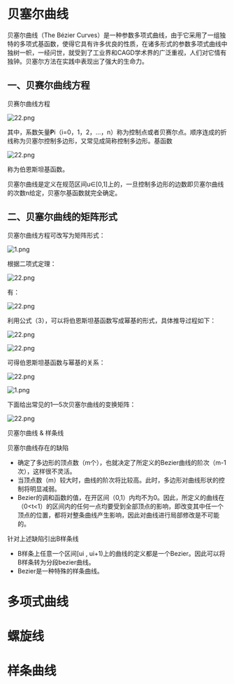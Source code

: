 # 贝塞尔曲线

贝塞尔曲线（The Bézier Curves）是一种参数多项式曲线，由于它采用了一组独特的多项式基函数，使得它具有许多优良的性质，在诸多形式的参数多项式曲线中独树一帜，一经问世，就受到了工业界和CAGD学术界的广泛重视，人们对它情有独钟。贝塞尔方法在实践中表现出了强大的生命力。

## 一、贝赛尔曲线方程

贝赛尔曲线方程

![22.png](http://www.lu16.com/zb_users/upload/2019/01/201901131547381694104778.png)

其中，系数矢量**P**i（i=0，1，2，…，n）称为控制点或者贝赛尔点。顺序连成的折线称为贝塞尔控制多边形，又常见成简称控制多边形。基函数

![22.png](http://www.lu16.com/zb_users/upload/2019/01/201901131547381775107570.png)

称为伯恩斯坦基函数。

贝塞尔曲线是定义在规范区间u∈[0,1]上的，一旦控制多边形的边数即贝塞尔曲线的次数n给定，贝塞尔基函数就完全确定。

## 二、贝塞尔曲线的矩阵形式

贝塞尔曲线方程可改写为矩阵形式：

![1.png](http://www.lu16.com/zb_users/upload/2019/01/201901231548248061154802.png)

根据二项式定理：

![22.png](http://www.lu16.com/zb_users/upload/2019/01/201901131547381906648085.png)

有：

![22.png](http://www.lu16.com/zb_users/upload/2019/01/201901131547382237208155.png)

利用公式（3），可以将伯恩斯坦基函数写成幂基的形式，具体推导过程如下：

![22.png](http://www.lu16.com/zb_users/upload/2019/01/201901131547382561367656.png)



![22.png](http://www.lu16.com/zb_users/upload/2019/01/201901131547382774121680.png)

可得伯恩斯坦基函数与幂基的关系：

![22.png](http://www.lu16.com/zb_users/upload/2019/01/201901131547382993199032.png)

![1.png](http://www.lu16.com/zb_users/upload/2019/01/201901231548248471340721.png)

下面给出常见的1—5次贝塞尔曲线的变换矩阵：

![22.png](http://www.lu16.com/zb_users/upload/2019/01/201901131547383346792854.png)

贝塞尔曲线 & 样条线

贝塞尔曲线存在的缺陷

- 确定了多边形的顶点数（m个），也就决定了所定义的Bezier曲线的阶次（m-1次），这样很不灵活。
- 当顶点数（m）较大时，曲线的阶次将比较高。此时，多边形对曲线形状的控制将明显减弱。
- Bezier的调和函数的值，在开区间（0,1）内均不为0。因此，所定义的曲线在（0<t<1）的区间内的任何一点均要受到全部顶点的影响，即改变其中任一个顶点的位置，都将对整条曲线产生影响，因此对曲线进行局部修改是不可能的。

针对上述缺陷引出B样条线

- B样条上任意一个区间[ui , ui+1)上的曲线的定义都是一个Bezier。因此可以将B样条转为分段bezier曲线。
- Bezier是一种特殊的样条曲线。

# 多项式曲线

# 螺旋线

# 样条曲线